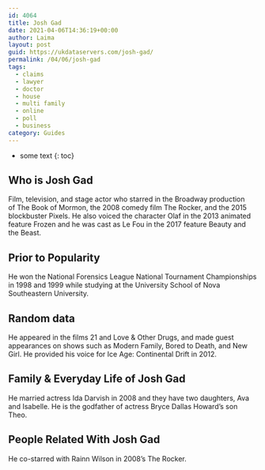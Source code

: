 ```yaml
---
id: 4064
title: Josh Gad
date: 2021-04-06T14:36:19+00:00
author: Laima
layout: post
guid: https://ukdataservers.com/josh-gad/
permalink: /04/06/josh-gad
tags:
  - claims
  - lawyer
  - doctor
  - house
  - multi family
  - online
  - poll
  - business
category: Guides
---
```


* some text
{: toc}


## Who is Josh Gad
                  
                  
                  
Film, television, and stage actor who starred in the Broadway production of The Book of Mormon, the 2008 comedy film The Rocker, and the 2015 blockbuster Pixels. He also voiced the character Olaf in the 2013 animated feature Frozen and he was cast as Le Fou in the 2017 feature Beauty and the Beast. 
                  
              
            
              
            
                
                
                
## Prior to Popularity
                  
                  
                  
He won the National Forensics League National Tournament Championships in 1998 and 1999 while studying at the University School of Nova Southeastern University. 
                  
              
            
              
            
                
                
                
## Random data
                  
                  
                  
He appeared in the films 21 and Love & Other Drugs, and made guest appearances on shows such as Modern Family, Bored to Death, and New Girl. He provided his voice for Ice Age: Continental Drift in 2012. 
                  
              
            
              
            
                
                
                
## Family & Everyday Life of Josh Gad
                  
                  
                  
He married actress Ida Darvish in 2008 and they have two daughters, Ava and Isabelle. He is the godfather of actress Bryce Dallas Howard&#8217;s son Theo. 
                  
              
            
              
            
                
                
                
## People Related With Josh Gad
                  
                  
                  
He co-starred with Rainn Wilson in 2008&#8217;s The Rocker.
                  
              
            
              
            
                
              
            
              
              
            
            
              
            
          
          
          